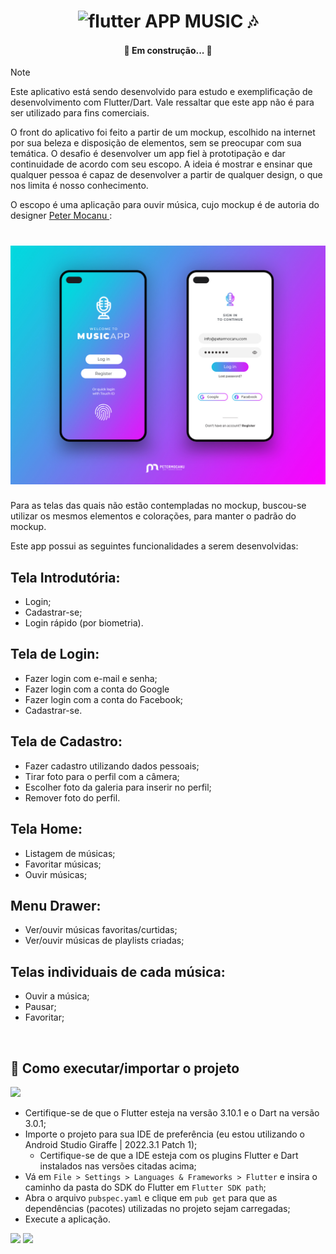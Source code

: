<h1 align="center">
<img width="32" height="32" src="https://img.icons8.com/color/48/flutter.png" alt="flutter"/> APP MUSIC 🎶
</h1>

<h4 align="center"> 
	🚧 Em construção... 🚧
</h4>

> [!NOTE]
>Este aplicativo está sendo desenvolvido para estudo e exemplificação de desenvolvimento com Flutter/Dart. Vale ressaltar que este app não é para ser utilizado para fins comerciais.

O front do aplicativo foi feito a partir de um mockup, escolhido na internet por sua beleza e disposição de elementos, sem se preocupar com sua temática.
O desafio é desenvolver um app fiel à prototipação e dar continuidade de acordo com seu escopo.
A ideia é mostrar e ensinar que qualquer pessoa é capaz de desenvolver a partir de qualquer design, o que nos limita é nosso conhecimento.

O escopo é uma aplicação para ouvir música, cujo mockup é de autoria do designer <a href="https://www.petermocanu.com/login-form-ui-design/"  target="_blank"> Peter Mocanu </a>:
<h1 align="center">
    <img alt="App Music" title="#AppMusic" src="/imgs/login-form-UI-mobile-concept-v2.jpg" />
</h1>

Para as telas das quais não estão contempladas no mockup, buscou-se utilizar os mesmos elementos e colorações, para manter o padrão do mockup.

Este app possui as seguintes funcionalidades a serem desenvolvidas:

## Tela Introdutória:
- Login;
- Cadastrar-se;
- Login rápido (por biometria).

## Tela de Login:
- Fazer login com e-mail e senha;
- Fazer login com a conta do Google
- Fazer login com a conta do Facebook;
- Cadastrar-se.

## Tela de Cadastro:
- Fazer cadastro utilizando dados pessoais;
- Tirar foto para o perfil com a câmera;
- Escolher foto da galeria para inserir no perfil;
- Remover foto do perfil.

## Tela Home:
- Listagem de músicas;
- Favoritar músicas;
- Ouvir músicas;

## Menu Drawer:
- Ver/ouvir músicas favoritas/curtidas;
- Ver/ouvir músicas de playlists criadas;

## Telas individuais de cada música:
- Ouvir a música;
- Pausar;
- Favoritar;

&nbsp;
&nbsp;

## :vibration_mode: Como executar/importar o projeto

<img height="100" src="http://stfuhero.com.s3-website-us-west-2.amazonaws.com/604311932c896.png">

- Certifique-se de que o Flutter esteja na versão 3.10.1 e o Dart na versão 3.0.1;
- Importe o projeto para sua IDE de preferência (eu estou utilizando o Android Studio Giraffe | 2022.3.1 Patch 1);
  - Certifique-se de que a IDE esteja com os plugins Flutter e Dart instalados nas versões citadas acima;
- Vá em `File > Settings > Languages & Frameworks > Flutter` e insira o caminho da pasta do SDK do Flutter em `Flutter SDK path`;
- Abra o arquivo `pubspec.yaml` e clique em `pub get` para que as dependências (pacotes) utilizadas no projeto sejam carregadas;
- Execute a aplicação.

<img height="100" src="https://img-9gag-fun.9cache.com/photo/arox7VX_700bwp.webp" >
<img height="100" src="https://procoders.tech/wp-content/uploads/2021/07/ezgif-6-de2ce476aefa.webp">